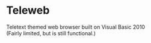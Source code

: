 # Teleweb
Teletext themed web browser built on Visual Basic 2010  
(Fairly limited, but is still functional.)
